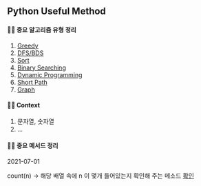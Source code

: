 ## Python Useful Method

#### 🙋‍♂️ 중요 알고리즘 유형 정리

1. [Greedy](https://github.com/jasper-oh/coding-test-algorithm)
2. [DFS/BDS](https://github.com/jasper-oh/coding-test-algorithm)
3. [Sort](https://github.com/jasper-oh/coding-test-algorithm)
4. [Binary Searching](https://github.com/jasper-oh/coding-test-algorithm)
5. [Dynamic Programming](https://github.com/jasper-oh/coding-test-algorithm)
6. [Short Path](https://github.com/jasper-oh/coding-test-algorithm)
7. [Graph](https://github.com/jasper-oh/coding-test-algorithm)

#### 🙋‍♂️ Context

1. 문자열, 숫자열
2. ...

#### 🙋‍♂️ 중요 메서드 정리

2021-07-01

count(n) -> 해당 배열 속에 n 이 몇개 들어있는지 확인해 주는 메소드
[확인](https://www.geeksforgeeks.org/python-list-function-count/)
